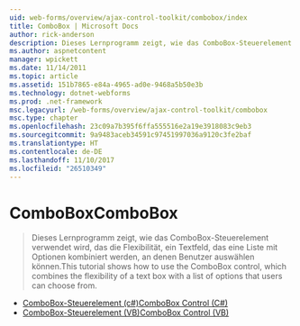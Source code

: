 ```yaml
---
uid: web-forms/overview/ajax-control-toolkit/combobox/index
title: ComboBox | Microsoft Docs
author: rick-anderson
description: Dieses Lernprogramm zeigt, wie das ComboBox-Steuerelement verwendet wird, das die Flexibilität, ein Textfeld, das eine Liste mit Optionen kombiniert werden, an denen Benutzer auswählen können.
ms.author: aspnetcontent
manager: wpickett
ms.date: 11/14/2011
ms.topic: article
ms.assetid: 151b7865-e84a-4965-ad0e-9468a5b50e3b
ms.technology: dotnet-webforms
ms.prod: .net-framework
msc.legacyurl: /web-forms/overview/ajax-control-toolkit/combobox
msc.type: chapter
ms.openlocfilehash: 23c09a7b395f6ffa555516e2a19e3918083c9eb3
ms.sourcegitcommit: 9a9483aceb34591c97451997036a9120c3fe2baf
ms.translationtype: HT
ms.contentlocale: de-DE
ms.lasthandoff: 11/10/2017
ms.locfileid: "26510349"
---
```

<a name="combobox"></a><span data-ttu-id="88018-103">ComboBox</span><span class="sxs-lookup"><span data-stu-id="88018-103">ComboBox</span></span>
====================
> <span data-ttu-id="88018-104">Dieses Lernprogramm zeigt, wie das ComboBox-Steuerelement verwendet wird, das die Flexibilität, ein Textfeld, das eine Liste mit Optionen kombiniert werden, an denen Benutzer auswählen können.</span><span class="sxs-lookup"><span data-stu-id="88018-104">This tutorial shows how to use the ComboBox control, which combines the flexibility of a text box with a list of options that users can choose from.</span></span>


- [<span data-ttu-id="88018-105">ComboBox-Steuerelement (c#)</span><span class="sxs-lookup"><span data-stu-id="88018-105">ComboBox Control (C#)</span></span>](how-do-i-use-the-combobox-control-cs.md)
- [<span data-ttu-id="88018-106">ComboBox-Steuerelement (VB)</span><span class="sxs-lookup"><span data-stu-id="88018-106">ComboBox Control (VB)</span></span>](how-do-i-use-the-combobox-control-vb.md)

